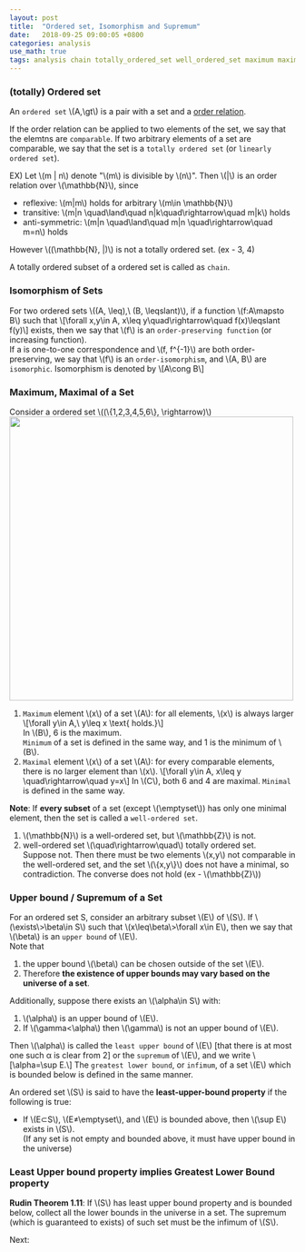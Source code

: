 ```yaml
---
layout: post
title:  "Ordered set, Isomorphism and Supremum"
date:   2018-09-25 09:00:05 +0800
categories: analysis
use_math: true
tags: analysis chain totally_ordered_set well_ordered_set maximum maximal supremum least_upper_bound
---
```


### (totally) Ordered set

An `ordered set` \\(A,\gt\\) is a pair with a set and a <a href="{{site.url}}/analysis/2018/09/24/relation.html#order" target="_blank">order relation</a>. 

If the order relation can be applied to two elements of the set, we say that the elemtns are `comparable`. If two arbitrary elements of a set are comparable, we say that the set is a `totally ordered set` (or `linearly ordered set`).

EX) Let \\(m \| n\\) denote "\\(m\\) is divisible by \\(n\\)". Then \\(\|\\) is an order relation over \\(\mathbb\{N\}\\), since
* reflexive: \\(m\|m\\) holds for arbitrary \\(m\in \mathbb\{N\}\\)
* transitive: \\(m\|n \quad\land\quad n\|k\quad\rightarrow\quad m\|k\\) holds 
* anti-symmetric: \\(m\|n \quad\land\quad m\|n \quad\rightarrow\quad m=n\\) holds

However \\((\mathbb\{N\}, \|)\\) is not a totally ordered set. (ex - 3, 4)

A totally ordered subset of a ordered set is called as `chain`.


### Isomorphism of Sets

For two ordered sets \\((A, \leq),\\ (B, \leqslant)\\), if a function \\(f:A\mapsto B\\) such that
\\[\forall x,y\in A, x\leq y\quad\rightarrow\quad f(x)\leqslant f(y)\\]
exists, then we say that \\(f\\) is an `order-preserving function` (or increasing function).  
If a is one-to-one correspondence and \\(f, f^\{-1\}\\) are both order-preserving, we say that \\(f\\) is an `order-isomorphism`, and \\(A, B\\) are `isomorphic`. Isomorphism is denoted by
\\[A\cong B\\]


### Maximum, Maximal of a Set
Consider a ordered set \\((\\{1,2,3,4,5,6\\}, \rightarrow)\\)  
<img src="{{ site.url }}/images/math/iso.png" class="center" style="width:500px"/>  

1. `Maximum` element \\(x\\) of a set \\(A\\): for all elements, \\(x\\) is always larger
\\[\forall y\in A,\\ y\leq x \text\{ holds.\}\\]  
In \\(B\\), 6 is the maximum.  
`Minimum` of a set is defined in the same way, and 1 is the minimum of \\(B\\).
2. `Maximal` element \\(x\\) of a set \\(A\\): for every comparable elements, there is no larger element than \\(x\\).
\\[\forall y\in A, x\leq y \quad\rightarrow\quad y=x\\]
In \\(C\\), both 6 and 4 are maximal. `Minimal` is defined in the same way.

__Note__: If __every subset__ of a set (except \\(\emptyset\\)) has only one minimal element, then the set is called a `well-ordered set`.
1. \\(\mathbb\{N\}\\) is a well-ordered set, but \\(\mathbb\{Z\}\\) is not.
2. well-ordered set \\(\quad\rightarrow\quad\\) totally ordered set.  
Suppose not. Then there must be two elements \\(x,y\\) not comparable in the well-ordered set, and the set \\(\\{x,y\\}\\) does not have a minimal, so contradiction. The converse does not hold (ex - \\(\mathbb\{Z\}\\))


### Upper bound / Supremum of a Set

For an ordered set S, consider an arbitrary subset \\(E\\) of \\(S\\).
If \\(\exists\\>\beta\in S\\) such that \\(x\leq\beta\\>\forall x\in E\\), then we say that \\(\beta\\) is an `upper bound` of \\(E\\).  
Note that 
1. the upper bound \\(\beta\\) can be chosen outside of the set \\(E\\). 
2. Therefore __the existence of upper bounds may vary based on the universe of a set__.


Additionally, suppose there exists an \\(\alpha\in S\\) with:  
1. \\(\alpha\\) is an upper bound of \\(E\\).
2. If \\(\gamma<\alpha\\) then \\(\gamma\\) is not an upper bound of \\(E\\).  

Then \\(\alpha\\) is called the `least upper bound` of \\(E\\) [that there is at most one such α is clear from 2] or the `supremum` of \\(E\\), and we write
\\[\alpha=\sup E.\\]
The `greatest lower bound`, or `infimum`, of a set \\(E\\) which is bounded below is defined in the same manner.

An ordered set \\(S\\) is said to have the __least-upper-bound property__ if the following is true:
* If \\(E⊂S\\), \\(E≠\emptyset\\), and \\(E\\) is bounded above, then \\(\sup ⁡E\\) exists in \\(S\\).  
(If any set is not empty and bounded above, it must have upper bound in the universe)  


### Least Upper bound property implies Greatest Lower Bound property
__Rudin Theorem 1.11__: If \\(S\\) has least upper bound property and is bounded below, collect all the lower bounds in the universe in a set. The supremum (which is guaranteed to exists) of such set must be the infimum of \\(S\\).



Next:  

